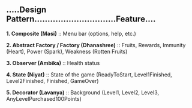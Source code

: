 ## .....Design Pattern...............................Feature....

**1. Composite (Masi)** :: Menu bar (options, help, etc.)

**2. Abstract Factory / Factory (Dhanashree)** :: Fruits, Rewards, Immunity (Heart), Power (Spark), Weakness (Rotten Fruits)

**3. Observer (Ambika)** :: Health status

**4. State (Niyat)** :: State of the game (ReadyToStart, Level1Finished, Level2Finished, Finished, GameOver)

**5. Decorator (Lavanya)** :: Background (Level1, Level2, Level3, AnyLevelPurchased100Points)
